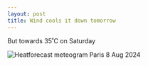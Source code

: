 ```yaml
---
layout: post
title: Wind cools it down tomorrow
---
```


But towards 35˚C on Saturday

![Heatforecast meteogram Paris 8 Aug 2024](https://heatforecast.github.io/images/paris_2024080800.png)